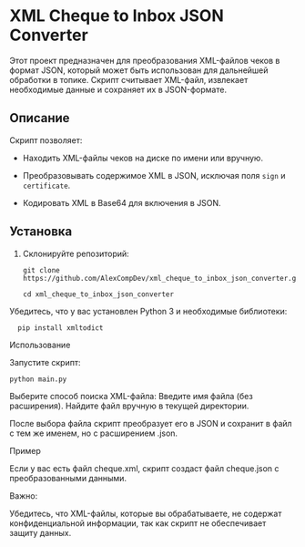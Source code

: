 # XML Cheque to Inbox JSON Converter


Этот проект предназначен для преобразования XML-файлов чеков в формат JSON, который может быть использован для дальнейшей обработки в топике. Скрипт считывает XML-файл, извлекает необходимые данные и сохраняет их в JSON-формате.


## Описание


Скрипт позволяет:

- Находить XML-файлы чеков на диске по имени или вручную.

- Преобразовывать содержимое XML в JSON, исключая поля `sign` и `certificate`.

- Кодировать XML в Base64 для включения в JSON.


## Установка


1. Склонируйте репозиторий:


       git clone https://github.com/AlexCompDev/xml_cheque_to_inbox_json_converter.git

       cd xml_cheque_to_inbox_json_converter

 Убедитесь, что у вас установлен Python 3 и необходимые библиотеки:

      pip install xmltodict

Использование

  Запустите скрипт:

    
    python main.py

  Выберите способ поиска XML-файла:
  Введите имя файла (без расширения).
  Найдите файл вручную в текущей директории.

  После выбора файла скрипт преобразует его в JSON и сохранит в файл с тем же именем, но с расширением .json.

Пример

Если у вас есть файл cheque.xml, скрипт создаст файл cheque.json с преобразованными данными.

Важно:

Убедитесь, что XML-файлы, которые вы обрабатываете, не содержат конфиденциальной информации, так как скрипт не обеспечивает защиту данных.
